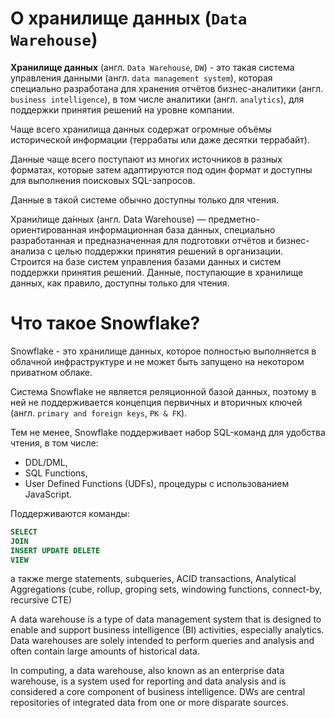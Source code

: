 
# О хранилище данных (`Data Warehouse`)

**Хранилище данных** (англ. `Data Warehouse`, `DW`) - это такая система управления данными (англ. `data management system`), которая специально разработана для хранения отчётов бизнес-аналитики (англ. `business intelligence`), в том числе аналитики (англ. `analytics`), для поддержки принятия решений на уровне компании.

Чаще всего хранилища данных содержат огромные объёмы исторической информации (террабаты или даже десятки террабайт).

Данные чаще всего поступают из многих источников в разных форматах, которые затем адаптируются под один формат и доступны для выполнения поисковых SQL-запросов.

Данные в такой системе обычно доступны только для чтения.

Храни́лище да́нных (англ. Data Warehouse) — предметно-ориентированная информационная база данных, специально разработанная и предназначенная для подготовки отчётов и бизнес-анализа с целью поддержки принятия решений в организации. Строится на базе систем управления базами данных и систем поддержки принятия решений. Данные, поступающие в хранилище данных, как правило, доступны только для чтения.

# Что такое Snowflake?


Snowflake - это хранилище данных, которое полностью выполняется в облачной инфраструктуре и не может быть запущено на некотором приватном облаке.

Система Snowflake не является реляционной базой данных, поэтому в ней не поддерживается концепция первичных и вторичных ключей (англ. `primary and foreign keys`, `PK & FK`).

Тем не менее, Snowflake поддерживает набор SQL-команд для удобства чтения, в том числе:
- DDL/DML,
- SQL Functions,
- User Defined Functions (UDFs), процедуры с использованием JavaScript.

Поддерживаются команды:
```sql
SELECT
JOIN
INSERT UPDATE DELETE
VIEW
```
а также merge statements, subqueries, ACID transactions, Analytical Aggregations (cube, rollup, groping sets, windowing functions, connect-by, recursive CTE)

A data warehouse is a type of data management system that is designed to enable and support business intelligence (BI) activities, especially analytics. Data warehouses are solely intended to perform queries and analysis and often contain large amounts of historical data.

In computing, a data warehouse, also known as an enterprise data warehouse, is a system used for reporting and data analysis and is considered a core component of business intelligence. DWs are central repositories of integrated data from one or more disparate sources.
